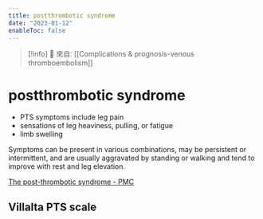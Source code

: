 ```yaml
---
title: postthrombotic syndrome
date: "2023-01-12"
enableToc: false
---
```


> [!info]
> 🌱 來自: [[Complications & prognosis-venous thromboembolism]]

# postthrombotic syndrome

* PTS symptoms include leg pain
* sensations of leg heaviness, pulling, or fatigue
* limb swelling

Symptoms can be present in various combinations, may be persistent or intermittent, and are usually aggravated by standing or walking and tend to improve with rest and leg elevation.

[The post-thrombotic syndrome - PMC](https://www.ncbi.nlm.nih.gov/pmc/articles/PMC6142466/)

## Villalta PTS scale
